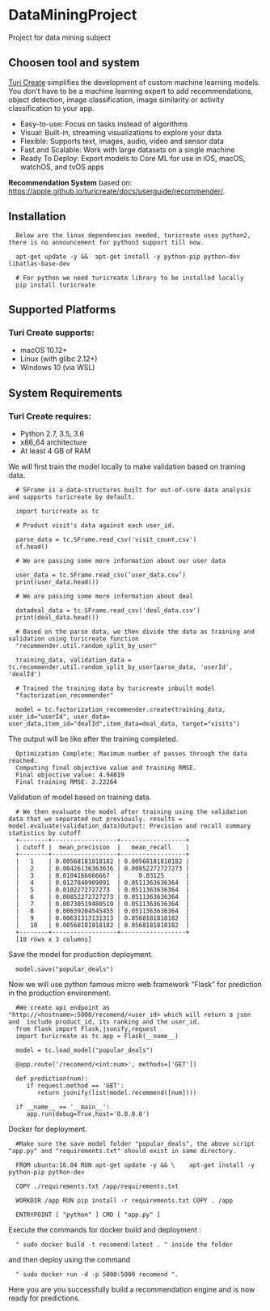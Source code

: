 # DataMiningProject
Project for data mining subject

## Choosen tool and system

[Turi Create](https://github.com/apple/turicreate) simplifies the development of custom machine learning models. You don’t have to be a machine learning expert to add recommendations, object detection, image classification, image similarity or activity classification to your app.

* Easy-to-use: Focus on tasks instead of algorithms
* Visual: Built-in, streaming visualizations to explore your data
* Flexible: Supports text, images, audio, video and sensor data
* Fast and Scalable: Work with large datasets on a single machine
* Ready To Deploy: Export models to Core ML for use in iOS, macOS, watchOS, and tvOS apps

**Recommendation System** based on: https://apple.github.io/turicreate/docs/userguide/recommender/.

## Installation

      Below are the linux dependencies needed, turicreate uses python2, there is no announcement for python3 support till now.
      
      apt-get update -y &&  apt-get install -y python-pip python-dev libatlas-base-dev
      
      # For python we need turicreate library to be installed locally
      pip install turicreate

## Supported Platforms

### Turi Create supports:

* macOS 10.12+
* Linux (with glibc 2.12+)
* Windows 10 (via WSL)

## System Requirements

### Turi Create requires:

* Python 2.7, 3.5, 3.6
* x86_64 architecture
* At least 4 GB of RAM

We will first train the model locally to make validation based on training data.

      # SFrame is a data-structures built for out-of-core data analysis and supports turicreate by default.
      
      import turicreate as tc
      
      # Product visit's data against each user_id.
      
      parse_data = tc.SFrame.read_csv('visit_count.csv')
      sf.head()

      # We are passing some more information about our user data
      
      user_data = tc.SFrame.read_csv(‘user_data.csv’)
      print(user_data.head())

      # We are passing some more information about deal 
      
      datadeal_data = tc.SFrame.read_csv('deal_data.csv')
      print(deal_data.head())

      # Based on the parse data, we then divide the data as training and validation using turicreate function
      "recommender.util.random_split_by_user"
      
      training_data, validation_data = tc.recommender.util.random_split_by_user(parse_data, 'userId', 'dealId')
      
      # Trained the training data by turicreate inbuilt model
      "factorization_recommender"
      
      model = tc.factorization_recommender.create(training_data, user_id="userId", user_data= user_data,item_id="dealId",item_data=deal_data, target="visits")

The output will be like after the training completed.

      Optimization Complete: Maximum number of passes through the data reached.
      Computing final objective value and training RMSE.
      Final objective value: 4.94019
      Final training RMSE: 2.22264

Validation of model based on training data.

      # We then evaluate the model after training using the validation data that we separated out previously. results = model.evaluate(validation_data)Output: Precision and recall summary statistics by cutoff
      +--------+------------------+------------------+
      | cutoff |  mean_precision  |   mean_recall    |
      +--------+------------------+------------------+
      |   1    | 0.00568181818182 | 0.00568181818182 |
      |   2    | 0.00426136363636 | 0.00852272727273 |
      |   3    | 0.0104166666667  |     0.03125      |
      |   4    | 0.0127840909091  | 0.0511363636364  |
      |   5    | 0.0102272727273  | 0.0511363636364  |
      |   6    | 0.00852272727273 | 0.0511363636364  |
      |   7    | 0.00730519480519 | 0.0511363636364  |
      |   8    | 0.00639204545455 | 0.0511363636364  |
      |   9    | 0.00631313131313 | 0.0568181818182  |
      |   10   | 0.00568181818182 | 0.0568181818182  |
      +--------+------------------+------------------+
      [10 rows x 3 columns]

Save the model for production deployment.

      model.save("popular_deals")

Now we will use python famous micro web framework “Flask” for prediction in the production environment.

      #We create api endpoint as "http://<hostname>:5000/recomend/<user_id> which will return a json and  include product_id, its ranking and the user_id.
      from flask import Flask,jsonify,request
      import turicreate as tc app = Flask(__name__) 
      
      model = tc.load_model("popular_deals")  
      
      @app.route('/recomend/<int:num>', methods=['GET'])
      
      def prediction(num):
         if request.method == 'GET':                 
            return jsonify(list(model.recommend([num])))  
            
      if __name__ == '__main__':
         app.run(debug=True,host='0.0.0.0')

Docker for deployment.

      #Make sure the save model folder "popular_deals", the above script "app.py" and "requirements.txt" should exist in same directory.
      
      FROM ubuntu:16.04 RUN apt-get update -y && \    apt-get install -y python-pip python-dev
      
      COPY ./requirements.txt /app/requirements.txt 
      
      WORKDIR /app RUN pip install -r requirements.txt COPY . /app 
      
      ENTRYPOINT [ "python" ] CMD [ "app.py" ]

Execute the commands for docker build and deployment :

      " sudo docker build -t recomend:latest . " inside the folder 
      
and then deploy using the command
      
      " sudo docker run -d -p 5000:5000 recomend ".
      
Here you are you successfully build a recommendation engine and is now ready for predictions.

